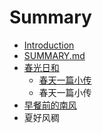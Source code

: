 # Summary

* [Introduction](README.md)
* [SUMMARY.md](SUMMARY.md)
* [春光日和](Spring2016.md)
   * [春天一篇小传](allaboutmemd.md)
   * 春天一篇小传
* [早餐前的南风](beforebreakfastmd.md)
* 夏好风稠

